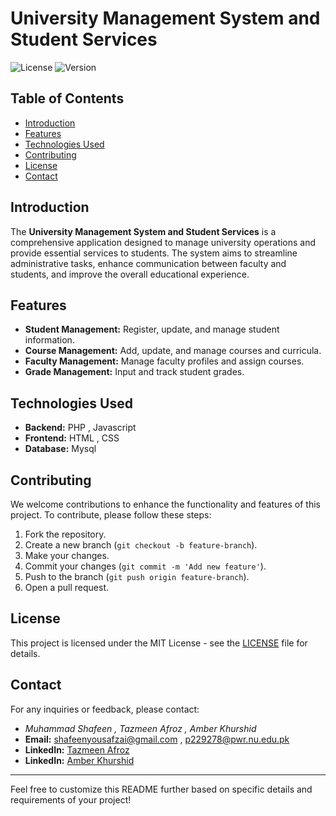 
# University Management System and Student Services

![License](https://img.shields.io/badge/license-MIT-blue.svg)
![Version](https://img.shields.io/badge/version-1.0.0-green.svg)

## Table of Contents
- [Introduction](#introduction)
- [Features](#features)
- [Technologies Used](#technologies-used)
- [Contributing](#contributing)
- [License](#license)
- [Contact](#contact)

## Introduction
The **University Management System and Student Services** is a comprehensive application designed to manage university operations and provide essential services to students. The system aims to streamline administrative tasks, enhance communication between faculty and students, and improve the overall educational experience.

## Features
- **Student Management:** Register, update, and manage student information.
- **Course Management:** Add, update, and manage courses and curricula.
- **Faculty Management:** Manage faculty profiles and assign courses.
- **Grade Management:** Input and track student grades.

## Technologies Used
- **Backend:** PHP , Javascript
- **Frontend:** HTML , CSS
- **Database:** Mysql 


## Contributing
We welcome contributions to enhance the functionality and features of this project. To contribute, please follow these steps:
1. Fork the repository.
2. Create a new branch (`git checkout -b feature-branch`).
3. Make your changes.
4. Commit your changes (`git commit -m 'Add new feature'`).
5. Push to the branch (`git push origin feature-branch`).
6. Open a pull request.

## License
This project is licensed under the MIT License - see the [LICENSE](LICENSE) file for details.

## Contact
For any inquiries or feedback, please contact:
- *Muhammad Shafeen , Tazmeen Afroz , Amber Khurshid*
- **Email:** shafeenyousafzai@gmail.com , p229278@pwr.nu.edu.pk
- **LinkedIn:** [Tazmeen Afroz](https://www.linkedin.com/in/tazmeen-afroz/)
- **LinkedIn:** [Amber Khurshid](https://www.linkedin.com/in/amber-khurshid/)
---

Feel free to customize this README further based on specific details and requirements of your project!
